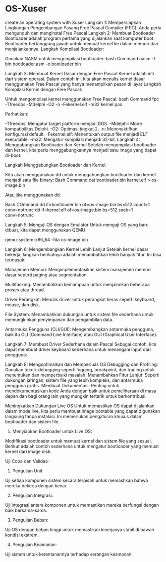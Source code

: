 # OS-Xuser
create an operating system with Xuser
Langkah 1: Mempersiapkan Lingkungan Pengembangan
Pasang Free Pascal Compiler (FPC): Anda perlu mengunduh dan menginstal Free Pascal
Langkah 2: Membuat Bootloader
Bootloader adalah program pertama yang dijalankan saat komputer boot. Bootloader bertanggung jawab untuk memuat kernel ke dalam memori dan menjalankannya.
Langkah Kompilasi Bootloader:

Gunakan NASM untuk mengompilasi bootloader:
bash Command
nasm -f bin bootloader.asm -o bootloader.bin

Langkah 3: Membuat Kernel Dasar dengan Free Pascal
Kernel adalah inti dari sistem operasi. Dalam contoh ini, kita akan menulis kernel dasar menggunakan Free Pascal yang hanya menampilkan pesan di layar
Langkah Kompilasi Kernel dengan Free Pascal:

Untuk mengompilasi kernel menggunakan Free Pascal:
bash Command
fpc -Tfreedos -Mdelphi -O2 -n -Fekernel.elf -m32 kernel.pas

Perhatikan:

-Tfreedos: Mengatur target platform menjadi DOS.
-Mdelphi: Mode kompatibilitas Delphi.
-O2: Optimasi tingkat 2.
-n: Menonaktifkan konfigurasi default.
-Fekernel.elf: Menentukan output file menjadi ELF executable.
-m32: Mengatur kompilasi menjadi 32-bit.
Langkah 4: Menggabungkan Bootloader dan Kernel
Setelah mengompilasi bootloader dan kernel, kita perlu menggabungkannya menjadi satu image yang dapat di-boot.

Langkah Menggabungkan Bootloader dan Kernel:

Kita akan menggunakan dd untuk menggabungkan bootloader dan kernel menjadi satu file binary:
Bash Command
cat bootloader.bin kernel.elf > os-image.bin

Atau jika menggunakan dd:

Bash COmmand
dd if=bootloader.bin of=os-image.bin bs=512 count=1 conv=notrunc
dd if=kernel.elf of=os-image.bin bs=512 seek=1 conv=notrunc

Langkah 5: Menguji OS dengan Emulator
Untuk menguji OS yang baru dibuat, kita dapat menggunakan QEMU:

qemu-system-x86_64 -fda os-image.bin

Langkah 6: Mengembangkan Kernel Lebih Lanjut
Setelah kernel dasar bekerja, langkah berikutnya adalah menambahkan lebih banyak fitur. Ini bisa termasuk:

Manajemen Memori: Mengimplementasikan sistem manajemen memori dasar seperti paging atau segmentation.

Multitasking: Menambahkan kemampuan untuk menjalankan beberapa proses atau thread.

Driver Perangkat: Menulis driver untuk perangkat keras seperti keyboard, mouse, dan disk.

File System: Menambahkan dukungan untuk sistem file sederhana untuk memungkinkan penyimpanan dan pengambilan data.

Antarmuka Pengguna (CLI/GUI): Mengembangkan antarmuka pengguna, baik itu CLI (Command Line Interface) atau GUI (Graphical User Interface).

Langkah 7: Membuat Driver Sederhana dalam Pascal
Sebagai contoh, kita dapat membuat driver keyboard sederhana untuk menangani input dari pengguna:

Langkah 8: Mengoptimalkan dan Memperluas OS
Debugging dan Profiling: Gunakan teknik debugging seperti logging, breakpoint, dan tracing untuk menemukan dan memperbaiki masalah.
Menambahkan Fitur Lanjut: Seperti dukungan jaringan, sistem file yang lebih kompleks, dan antarmuka pengguna grafis.
Membuat Dokumentasi: Penting untuk mendokumentasikan kode Anda dengan baik untuk pemeliharaan di masa depan dan bagi orang lain yang mungkin tertarik untuk berkontribusi.

Meningkatkan Dukungan Live OS
Untuk memastikan OS dapat dijalankan dalam mode live, kita perlu membuat image bootable yang dapat digunakan langsung tanpa instalasi. Ini memerlukan pengaturan khusus dalam bootloader dan sistem file.

1. Menyiapkan Bootloader untuk Live OS:

Modifikasi bootloader untuk memuat kernel dan sistem file yang sesuai. Berikut adalah contoh sederhana untuk mengatur bootloader yang memuat kernel dari image disk:

Uji Coba dan Validasi
1. Pengujian Unit:

Uji setiap komponen sistem secara terpisah untuk memastikan bahwa mereka bekerja dengan benar.

2. Pengujian Integrasi:

Uji integrasi antara komponen untuk memastikan mereka berfungsi dengan baik bersama-sama.

3. Pengujian Beban:

Uji OS dengan beban tinggi untuk memastikan kinerjanya stabil di bawah kondisi ekstrem.

4. Pengujian Keamanan:

Uji sistem untuk kerentanannya terhadap serangan keamanan.
